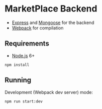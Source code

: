 # MarketPlace Backend



- [Express](http://expressjs.com/) and [Mongoose](http://mongoosejs.com/) for the backend
- [Webpack](https://webpack.github.io/) for compilation


## Requirements

- [Node.js](https://nodejs.org/en/) 6+

```shell
npm install
```




## Running

Development (Webpack dev server) mode:

```shell
npm run start:dev
```
